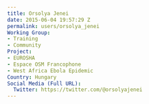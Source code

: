 ```yaml
---
title: Orsolya Jenei
date: 2015-06-04 19:57:29 Z
permalink: users/orsolya_jenei
Working Group:
- Training
- Community
Project:
- EUROSHA
- Espace OSM Francophone
- West Africa Ebola Epidemic
Country: Hungary
Social Media (Full URL):
  Twitter: https://twitter.com/@orsolyajenei
---
```


